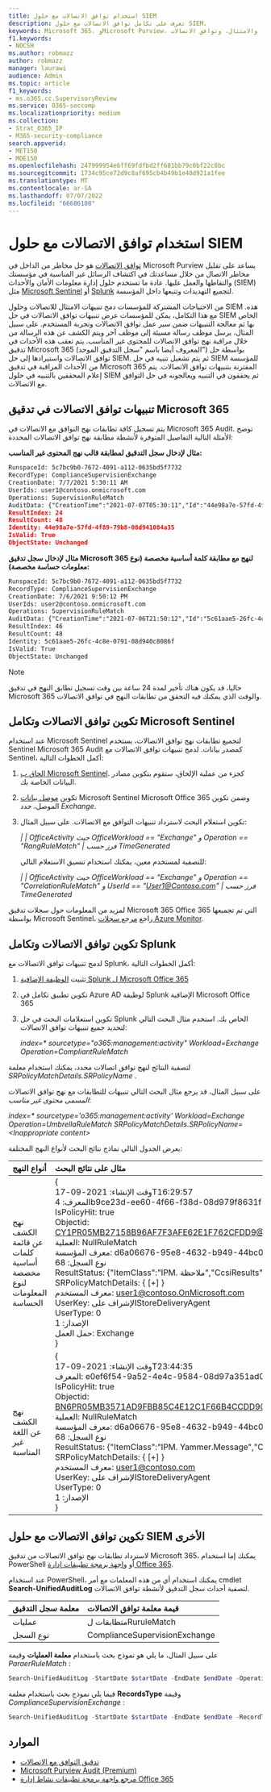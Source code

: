```yaml
---
title: استخدام توافق الاتصالات مع حلول SIEM
description: تعرف على تكامل توافق الاتصالات مع حلول SIEM.
keywords: Microsoft 365، وMicrosoft Purview، والامتثال، وتوافق الاتصالات
f1.keywords:
- NOCSH
ms.author: robmazz
author: robmazz
manager: laurawi
audience: Admin
ms.topic: article
f1_keywords:
- ms.o365.cc.SupervisoryReview
ms.service: O365-seccomp
ms.localizationpriority: medium
ms.collection:
- Strat_O365_IP
- M365-security-compliance
search.appverid:
- MET150
- MOE150
ms.openlocfilehash: 247999954e6ff69fdfbd2ff681bb79c0bf22c8bc
ms.sourcegitcommit: 1734c95ce72d9c8af695cb4b49b1e40d921a1fee
ms.translationtype: MT
ms.contentlocale: ar-SA
ms.lasthandoff: 07/07/2022
ms.locfileid: "66686108"
---
```

# <a name="use-communication-compliance-with-siem-solutions"></a>استخدام توافق الاتصالات مع حلول SIEM

[توافق الاتصالات](/microsoft-365/compliance/communication-compliance) هو حل مخاطر من الداخل في Microsoft Purview يساعد على تقليل مخاطر الاتصال من خلال مساعدتك في اكتشاف الرسائل غير المناسبة في مؤسستك والتقاطها والعمل عليها. عادة ما تستخدم حلول إدارة معلومات الأمان والأحداث (SIEM) مثل [Microsoft Sentinel](https://azure.microsoft.com/services/azure-sentinel) أو [Splunk](https://www.splunk.com/) لتجميع التهديدات وتتبعها داخل المؤسسة.

من الاحتياجات المشتركة للمؤسسات دمج تنبيهات الامتثال للاتصالات وحلول SIEM هذه. مع هذا التكامل، يمكن للمؤسسات عرض تنبيهات توافق الاتصالات في حل SIEM الخاص بها ثم معالجة التنبيهات ضمن سير عمل توافق الاتصالات وتجربة المستخدم. على سبيل المثال، يرسل موظف رسالة مسيئة إلى موظف آخر ويتم الكشف عن هذه الرسالة من خلال مراقبة نهج توافق الاتصالات للمحتوى غير المناسب. يتم تعقب هذه الأحداث في تدقيق Microsoft 365 (المعروف أيضا باسم "سجل التدقيق الموحد") بواسطة حل توافق الاتصالات واستيرادها إلى حل SIEM. ثم يتم تشغيل تنبيه في حل SIEM للمؤسسة من الأحداث المراقبة في تدقيق Microsoft 365 المقترنة بتنبيهات توافق الاتصالات. يتم إعلام المحققين بالتنبيه في حلول SIEM ثم يحققون في التنبيه ويعالجونه في حل التوافق مع الاتصالات.

## <a name="communication-compliance-alerts-in-microsoft-365-audit"></a>تنبيهات توافق الاتصالات في تدقيق Microsoft 365

يتم تسجيل كافة تطابقات نهج التوافق مع الاتصالات في Microsoft 365 Audit. توضح الأمثلة التالية التفاصيل المتوفرة لأنشطة مطابقة نهج توافق الاتصالات المحددة:

**مثال لإدخال سجل التدقيق لمطابقة قالب نهج المحتوى غير المناسب:**

```xml
RunspaceId: 5c7bc9b0-7672-4091-a112-0635bd5f7732
RecordType: ComplianceSupervisionExchange
CreationDate: 7/7/2021 5:30:11 AM
UserIds: user1@contoso.onmicrosoft.com
Operations: SupervisionRuleMatch
AuditData: {"CreationTime":"2021-07-07T05:30:11","Id":"44e98a7e-57fd-4f89-79b8-08d941084a35","Operation":"SupervisionRuleMatch","OrganizationId":"338397e6\-697e-4dbe-a66b-2ea3497ef15c","RecordType":68,"ResultStatus":"{\\"ItemClass\\":\\"IPM.Note\\",\\"CcsiResults\\":\\"\\"}","UserKey":"SupervisionStoreDeliveryAgent","UserType":0,"Version":1,"Workload":"Exchange","ObjectId":"\<HE1P190MB04600526C0524C75E5750C5AC61A9@HE1P190MB0460.EURP190.PROD.OUTLOOK.COM\>","UserId":"user1@contoso.onmicrosoft.com","IsPolicyHit":true,"SRPolicyMatchDetails":{"SRPolicyId":"53be0bf4-75ee-4315-b65d-17d63bdd53ae","SRPolicyName":"Adult images","SRRuleMatchDetails":\[\]}}
ResultIndex: 24
ResultCount: 48
Identity: 44e98a7e-57fd-4f89-79b8-08d941084a35
IsValid: True
ObjectState: Unchanged
```

**مثال لإدخال سجل تدقيق Microsoft 365 لنهج مع مطابقة كلمة أساسية مخصصة (نوع معلومات حساسة مخصصة):**

```xml
RunspaceId: 5c7bc9b0-7672-4091-a112-0635bd5f7732
RecordType: ComplianceSupervisionExchange
CreationDate: 7/6/2021 9:50:12 PM
UserIds: user2@contoso.onmicrosoft.com
Operations: SupervisionRuleMatch
AuditData: {"CreationTime":"2021-07-06T21:50:12","Id":"5c61aae5-26fc-4c8e-0791-08d940c8086f","Operation":"SupervisionRuleMatch","OrganizationId":"338397e6\-697e-4dbe-a66b-2ea3497ef15c","RecordType":68,"ResultStatus":"{\\"ItemClass\\":\\"IPM.Note\\",\\"CcsiResults\\":\\"public\\"}","UserKey":"SupervisionStoreDeliveryAgent","UserType":0,"Version":1,"Workload":"Exchange","ObjectId":"\<20210706174831.24375086.807067@sailthru.com\>","UserId":"user2@contoso.onmicrosoft.com","IsPolicyHit":true,"SRPolicyMatchDetails":{"SRPolicyId":"a97cf128-c0fc-42a1-88e3-fd3b88af9941","SRPolicyName":"Insiders","SRRuleMatchDetails":\[{"SRCategoryName":"New insiders lexicon"}\]}}
ResultIndex: 46
ResultCount: 48
Identity: 5c61aae5-26fc-4c8e-0791-08d940c8086f
IsValid: True
ObjectState: Unchanged
```

> [!NOTE]
> حاليا، قد يكون هناك تأخير لمدة 24 ساعة بين وقت تسجيل تطابق النهج في تدقيق Microsoft 365 والوقت الذي يمكنك فيه التحقق من تطابقات النهج في توافق الاتصالات.

## <a name="configure-communication-compliance-and-microsoft-sentinel-integration"></a>تكوين توافق الاتصالات وتكامل Microsoft Sentinel

عند استخدام Microsoft Sentinel لتجميع تطابقات نهج توافق الاتصالات، يستخدم Sentinel Microsoft 365 Audit كمصدر بيانات. لدمج تنبيهات توافق الاتصالات مع Sentinel، أكمل الخطوات التالية:

1. [إلحاق ب Microsoft Sentinel](/azure/sentinel/quickstart-onboard). كجزء من عملية الإلحاق، ستقوم بتكوين مصادر البيانات الخاصة بك.
2. تكوين [موصل بيانات](/azure/sentinel/data-connectors-reference#microsoft-office-365) Microsoft Sentinel Microsoft Office 365 وضمن تكوين الموصل، حدد *Exchange*.
3. تكوين استعلام البحث لاسترداد تنبيهات التوافق مع الاتصالات. على سبيل المثال:

    *| | OfficeActivity حيث OfficeWorkload == "Exchange" و Operation == "RangRuleMatch" | فرز حسب TimeGenerated*

    للتصفية لمستخدم معين، يمكنك استخدام تنسيق الاستعلام التالي:

    *| | OfficeActivity حيث OfficeWorkload == "Exchange" و Operation == "CorrelationRuleMatch" و UserId == "User1@Contoso.com" | فرز حسب TimeGenerated*

لمزيد من المعلومات حول سجلات تدقيق Microsoft 365 Office 365 التي تم تجميعها بواسطة Microsoft Sentinel، راجع [مرجع سجلات Azure Monitor](/azure/azure-monitor/reference/tables/OfficeActivity).

## <a name="configure-communication-compliance-and-splunk-integration"></a>تكوين توافق الاتصالات وتكامل Splunk

لدمج تنبيهات توافق الاتصالات مع Splunk، أكمل الخطوات التالية:

1. تثبيت [الوظيفة الإضافية Splunk ل Microsoft Office 365](https://docs.splunk.com/Documentation/AddOns/released/MSO365/ConfigureinputsmanagementAPI)
2. تكوين تطبيق تكامل في Azure AD لوظيفة Splunk الإضافية Microsoft Office 365
3. تكوين استعلامات البحث في حل Splunk الخاص بك. استخدم مثال البحث التالي لتحديد جميع تنبيهات توافق الاتصالات:

    *index=\* sourcetype="o365:management:activity" Workload=Exchange Operation=CompliantRuleMatch*

لتصفية النتائج لنهج توافق اتصالات محدد، يمكنك استخدام معلمة *SRPolicyMatchDetails.SRPolicyName* .

على سبيل المثال، قد يرجع مثال البحث التالي تنبيهات للتطابقات مع نهج توافق الاتصالات *المسمى محتوى غير مناسب*:

  *index=\* sourcetype='o365:management:activity' Workload=Exchange Operation=UmbrellaRuleMatch SRPolicyMatchDetails.SRPolicyName=\<Inappropriate content\>*

يعرض الجدول التالي نماذج نتائج البحث لأنواع النهج المختلفة:

| أنواع النهج | مثال على نتائج البحث |
| :------------------ | :--------------------------------------- |
| نهج الكشف عن قائمة كلمات أساسية مخصصة لنوع المعلومات الحساسة | { <br> وقت الإنشاء: 2021-09-17T16:29:57 <br> المعرف: 4b9ce23d-ee60-4f66-f38d-08d979f8631f <br> IsPolicyHit: true <br> Objectid: <CY1PR05MB27158B96AF7F3AFE62E1F762CFDD9@CY1PR05MB2715.namprd05.prod.outlook.com> <br> العملية: NullRuleMatch <br> معرف المؤسسة: d6a06676-95e8-4632-b949-44bc00f0793f <br> نوع السجل: 68 <br> ResultStatus: {"ItemClass":"IPM. ملاحظة","CcsiResults":"leak"} <br> SRPolicyMatchDetails: { [+] } <br> معرف المستخدم: user1@contoso.OnMicrosoft.com <br> UserKey: الإشراف علىStoreDeliveryAgent <br> UserType: 0 <br> الإصدار: 1 <br> حمل العمل: Exchange <br> } |
| نهج الكشف عن اللغة غير المناسبة | { <br> وقت الإنشاء: 2021-09-17T23:44:35 <br> المعرف: e0ef6f54-9a52-4e4c-9584-08d97a351ad0 <br> IsPolicyHit: true <br> Objectid: <BN6PR05MB3571AD9FBB85C4E12C1F66B4CCDD9@BN6PR05MB3571.namprd05.prod.outlook.com> <br> العملية: NullRuleMatch <br> معرف المؤسسة: d6a06676-95e8-4632-b949-44bc00f0793f <br> نوع السجل: 68 <br> ResultStatus: {"ItemClass":"IPM. Yammer.Message","CcsiResults":""} <br> SRPolicyMatchDetails: { [+] } <br> معرف المستخدم: user1@contoso.com <br> UserKey: الإشراف علىStoreDeliveryAgent <br> UserType: 0 <br> الإصدار: 1 <br> }  |

## <a name="configure-communication-compliance-with-other-siem-solutions"></a>تكوين توافق الاتصالات مع حلول SIEM الأخرى

لاسترداد تطابقات نهج توافق الاتصالات من تدقيق Microsoft 365، يمكنك إما استخدام PowerShell أو [واجهة برمجة تطبيقات إدارة Office 365](/office/office-365-management-api/office-365-management-activity-api-reference).

عند استخدام PowerShell، يمكنك استخدام أي من هذه المعلمات مع أمر cmdlet **Search-UnifiedAuditLog** لتصفية أحداث سجل التدقيق لأنشطة توافق الاتصالات.

| معلمة سجل التدقيق | قيمة معلمة توافق الاتصالات |
| :------------------ | :--------------------------------------- |
| عمليات          | متطابقات لRuruleMatch                     |
| نوع السجل          | ComplianceSupervisionExchange            |

على سبيل المثال، ما يلي هو نموذج بحث باستخدام **معلمة العمليات** وقيمة *ParaerRuleMatch* :

```powershell
Search-UnifiedAuditLog -StartDate $startDate -EndDate $endDate -Operations SupervisionRuleMatch | ft CreationDate,UserIds,AuditData
```
فيما يلي نموذج بحث باستخدام معلمة **RecordsType** وقيمة *ComplianceSupervisionExchange* :

```powershell
Search-UnifiedAuditLog -StartDate $startDate -EndDate $endDate -RecordType ComplianceSuperVisionExchange | ft CreationDate,UserIds,AuditData
```
## <a name="resources"></a>الموارد

- [تدقيق التوافق مع الاتصالات](/microsoft-365/compliance/communication-compliance-reports-audits#audit)
- [Microsoft Purview Audit (Premium)](/microsoft-365/compliance/advanced-audit)
- [مرجع واجهة برمجة تطبيقات نشاط إدارة Office 365](/office/office-365-management-api/office-365-management-activity-api-reference)
